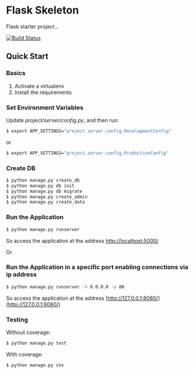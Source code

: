 # Flask Skeleton

Flask starter project...

[![Build Status](https://travis-ci.org/realpython/flask-skeleton.svg?branch=master)](https://travis-ci.org/realpython/flask-skeleton)

## Quick Start

### Basics

1. Activate a virtualenv
1. Install the requirements

### Set Environment Variables

Update *project/server/config.py*, and then run:

```sh
$ export APP_SETTINGS="project.server.config.DevelopmentConfig"
```

or

```sh
$ export APP_SETTINGS="project.server.config.ProductionConfig"
```

### Create DB

```sh
$ python manage.py create_db
$ python manage.py db init
$ python manage.py db migrate
$ python manage.py create_admin
$ python manage.py create_data
```

### Run the Application

```sh
$ python manage.py runserver
```

So access the application at the address [http://localhost:5000/](http://localhost:5000/)

Or

### Run the Application in a specific port enabling connections via ip address

```sh
$ python manage.py runserver -h 0.0.0.0 -p 80
```

So access the application at the address [http://127.0.0.1:8080/](http://127.0.0.1:8080/)


### Testing

Without coverage:

```sh
$ python manage.py test
```

With coverage:

```sh
$ python manage.py cov
```

